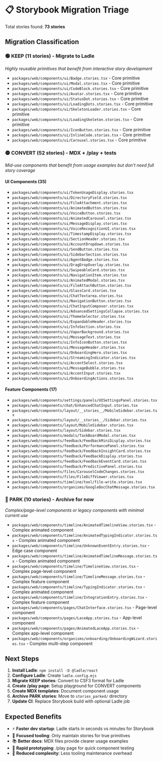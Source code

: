 # 📋 Storybook Migration Triage

Total stories found: **73 stories**

## Migration Classification

### 🟢 KEEP (11 stories) - Migrate to Ladle
*Highly reusable primitives that benefit from interactive story development*

- `packages/web/components/ui/Badge.stories.tsx` - Core primitive
- `packages/web/components/ui/Modal.stories.tsx` - Core primitive  
- `packages/web/components/ui/CodeBlock.stories.tsx` - Core primitive
- `packages/web/components/ui/Avatar.stories.tsx` - Core primitive
- `packages/web/components/ui/StatusDot.stories.tsx` - Core primitive
- `packages/web/components/ui/LoadingDots.stories.tsx` - Core primitive
- `packages/web/components/ui/SkeletonLoader.stories.tsx` - Core primitive
- `packages/web/components/ui/LoadingSkeleton.stories.tsx` - Core primitive
- `packages/web/components/ui/IconButton.stories.tsx` - Core primitive
- `packages/web/components/ui/InlineCode.stories.tsx` - Core primitive
- `packages/web/components/ui/Carousel.stories.tsx` - Core primitive

### 🟡 CONVERT (52 stories) - MDX + /play + tests
*Mid-use components that benefit from usage examples but don't need full story coverage*

#### UI Components (35)
- `packages/web/components/ui/TokenUsageDisplay.stories.tsx`
- `packages/web/components/ui/DirectoryField.stories.tsx`
- `packages/web/components/ui/FileAttachment.stories.tsx`
- `packages/web/components/ui/AnimatedButton.stories.tsx`
- `packages/web/components/ui/VoiceButton.stories.tsx`
- `packages/web/components/ui/AnimatedCarousel.stories.tsx`
- `packages/web/components/ui/MessageDisplay.stories.tsx`
- `packages/web/components/ui/VoiceRecognitionUI.stories.tsx`
- `packages/web/components/ui/TimestampDisplay.stories.tsx`
- `packages/web/components/ui/SectionHeader.stories.tsx`
- `packages/web/components/ui/AccountDropdown.stories.tsx`
- `packages/web/components/ui/SendButton.stories.tsx`
- `packages/web/components/ui/SidebarSection.stories.tsx`
- `packages/web/components/ui/AgentBadge.stories.tsx`
- `packages/web/components/ui/DragDropOverlay.stories.tsx`
- `packages/web/components/ui/SwipeableCard.stories.tsx`
- `packages/web/components/ui/NavigationItem.stories.tsx`
- `packages/web/components/ui/AnimatedModal.stories.tsx`
- `packages/web/components/ui/FileAttachButton.stories.tsx`
- `packages/web/components/ui/GlassCard.stories.tsx`
- `packages/web/components/ui/ChatTextarea.stories.tsx`
- `packages/web/components/ui/NavigationButton.stories.tsx`
- `packages/web/components/ui/ChatInputComposer.stories.tsx`
- `packages/web/components/ui/AdvancedSettingsCollapse.stories.tsx`
- `packages/web/components/ui/ThemeSelector.stories.tsx`
- `packages/web/components/ui/ExpandableHeader.stories.tsx`
- `packages/web/components/ui/InfoSection.stories.tsx`
- `packages/web/components/ui/VaporBackground.stories.tsx`
- `packages/web/components/ui/MessageText.stories.tsx`
- `packages/web/components/ui/InfoIconButton.stories.tsx`
- `packages/web/components/ui/MessageHeader.stories.tsx`
- `packages/web/components/ui/OnboardingHero.stories.tsx`
- `packages/web/components/ui/StreamingIndicator.stories.tsx`
- `packages/web/components/ui/AccentSelect.stories.tsx`
- `packages/web/components/ui/MessageBubble.stories.tsx`
- `packages/web/components/ui/AccentInput.stories.tsx`
- `packages/web/components/ui/OnboardingActions.stories.tsx`

#### Feature Components (17)
- `packages/web/components/settings/panels/UISettingsPanel.stories.tsx`
- `packages/web/components/chat/EnhancedChatInput.stories.tsx`
- `packages/web/components/layout/__stories__/MobileSidebar.stories.tsx`
- `packages/web/components/layout/__stories__/Sidebar.stories.tsx`
- `packages/web/components/layout/MobileSidebar.stories.tsx`
- `packages/web/components/layout/Sidebar.stories.tsx`
- `packages/web/components/modals/TaskBoardModal.stories.tsx`
- `packages/web/components/feedback/FeedbackMiniDisplay.stories.tsx`
- `packages/web/components/feedback/PerformancePanel.stories.tsx`
- `packages/web/components/feedback/FeedbackInsightCard.stories.tsx`
- `packages/web/components/feedback/FeedbackDisplay.stories.tsx`
- `packages/web/components/feedback/FeedbackEventCard.stories.tsx`
- `packages/web/components/feedback/PredictivePanel.stories.tsx`
- `packages/web/components/files/CarouselCodeChanges.stories.tsx`
- `packages/web/components/files/FileDiffViewer.stories.tsx`
- `packages/web/components/timeline/tool/file-write.stories.tsx`
- `packages/web/components/organisms/GoogleDocChatMessage.stories.tsx`

### 🔴 PARK (10 stories) - Archive for now
*Complex/page-level components or legacy components with minimal current use*

- `packages/web/components/timeline/AnimatedTimelineView.stories.tsx` - Complex animated component
- `packages/web/components/timeline/AnimatedTypingIndicator.stories.tsx` - Complex animated component
- `packages/web/components/timeline/UnknownEventEntry.stories.tsx` - Edge case component
- `packages/web/components/timeline/AnimatedTimelineMessage.stories.tsx` - Complex animated component  
- `packages/web/components/timeline/TimelineView.stories.tsx` - Complex page-level component
- `packages/web/components/timeline/TimelineMessage.stories.tsx` - Complex feature component
- `packages/web/components/timeline/TypingIndicator.stories.tsx` - Complex animated component
- `packages/web/components/timeline/IntegrationEntry.stories.tsx` - Complex feature component
- `packages/web/components/pages/ChatInterface.stories.tsx` - Page-level component
- `packages/web/components/pages/LaceApp.stories.tsx` - App-level component
- `packages/web/components/pages/AnimatedLaceApp.stories.tsx` - Complex app-level component
- `packages/web/components/organisms/onboarding/OnboardingWizard.stories.tsx` - Complex multi-step component

## Next Steps

1. **Install Ladle**: `npm install -D @ladle/react`
2. **Configure Ladle**: Create `ladle.config.mjs` 
3. **Migrate KEEP stories**: Convert to CSF3 format for Ladle
4. **Create /play page**: Setup playground for CONVERT components
5. **Create MDX templates**: Document component usage
6. **Archive PARK stories**: Move to `stories_parked/` directory
7. **Update CI**: Replace Storybook build with optional Ladle job

## Expected Benefits

- ⚡ **Faster dev startup**: Ladle starts in seconds vs minutes for Storybook
- 🎯 **Focused tooling**: Only maintain stories for true primitives
- 📚 **Better docs**: MDX files provide clearer usage examples
- 🧪 **Rapid prototyping**: /play page for quick component testing
- 🧹 **Reduced complexity**: Less tooling maintenance overhead